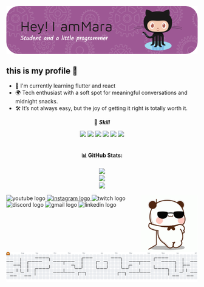 ![Kelelaw010](img/github-header-image.png)

## this is my profile 👋

<!--**Kelelaw010/Kelelaw010** is a ✨ _special_ ✨ repository because its `README.md` (this file) appears on your GitHub profile. -->

- 🌱 I'm currently learning flutter and react
- 🌍 Tech enthusiast with a soft spot for meaningful conversations and midnight snacks.
- 🛠️ It’s not always easy, but the joy of getting it right is totally worth it.

<div align="center">

🎯 **_Skill_**

<img src="https://img.shields.io/badge/C%2B%2B-00599C?style=for-the-badge&logo=c%2B%2B&logoColor=white" />
<img src="https://img.shields.io/badge/HTML5-E34F26?style=for-the-badge&logo=html5&logoColor=white" />
<img src="https://img.shields.io/badge/CSS3-1572B6?style=for-the-badge&logo=css3&logoColor=white" />
<img src="https://img.shields.io/badge/JavaScript-323330?style=for-the-badge&logo=javascript&logoColor=F7DF1E" />
<img src="https://img.shields.io/badge/Dart-0175C2?style=for-the-badge&logo=dart&logoColor=white" />
<img src="https://img.shields.io/badge/Python-FFD43B?style=for-the-badge&logo=python&logoColor=blue" />
</div>

<br>
<div align="center"><!-- ### My github stats
![Kelelaw010's GitHub stats](https://github-readme-stats.vercel.app/api?username=Kelelaw010&show_icons=true&theme=shadow_blue)
kalo mau ubah tinggal ke https://github.com/anuraghazra/github-readme-stats/blob/master/themes/README.md, terus ganti theme nya-->
<!-- # 💻 Tech Stack: -->

<div align="center">

#### 📊 GitHub Stats:

![](https://github-readme-stats.vercel.app/api?username=Kelelaw010&theme=shadow_blue&hide_border=false&include_all_commits=true&count_private=true)<br/>
![](https://nirzak-streak-stats.vercel.app/?user=Kelelaw010&theme=shadow_blue&hide_border=false)<br/>
![](https://github-readme-stats.vercel.app/api/top-langs/?username=Kelelaw010&theme=shadow_blue&hide_border=false&include_all_commits=true&count_private=true&layout=compact)

<!-- Proudly created with GPRM ( https://gprm.itsvg.in ) -->
</div>

<img align="right" height="150" src="img/wow.gif"  />
<div align="left">
  <img src="https://img.shields.io/static/v1?message=Youtube&logo=youtube&label=&color=FF0000&logoColor=white&labelColor=&style=for-the-badge" height="30" alt="youtube logo"  />

  <a href="https://www.instagram.com/narndddd" target="_blank">
  <img src="https://img.shields.io/static/v1?message=Instagram&logo=instagram&label=&color=E4405F&logoColor=white&labelColor=&style=for-the-badge" height="30" alt="instagram logo"  />
  </a>

  <img src="https://img.shields.io/static/v1?message=Twitch&logo=twitch&label=&color=9146FF&logoColor=white&labelColor=&style=for-the-badge" height="35" alt="twitch logo"  />
  <img src="https://img.shields.io/static/v1?message=Discord&logo=discord&label=&color=7289DA&logoColor=white&labelColor=&style=for-the-badge" height="35" alt="discord logo"  />
  <img src="https://img.shields.io/static/v1?message=Gmail&logo=gmail&label=&color=D14836&logoColor=white&labelColor=&style=for-the-badge" height="35" alt="gmail logo"  />
  <img src="https://img.shields.io/static/v1?message=LinkedIn&logo=linkedin&label=&color=0077B5&logoColor=white&labelColor=&style=for-the-badge" height="35" alt="linkedin logo"  />
</div>

###

<picture>
  <source media="(prefers-color-scheme: dark)" srcset="https://raw.githubusercontent.com/Kelelaw010/Kelelaw010/output/pacman-contribution-graph-dark.svg">
  <source media="(prefers-color-scheme: light)" srcset="https://raw.githubusercontent.com/Kelelaw010/Kelelaw010/output/pacman-contribution-graph.svg">
  <img alt="pacman contribution graph" src="https://raw.githubusercontent.com/Kelelaw010/Kelelaw010/output/pacman-contribution-graph.svg">
</picture>
